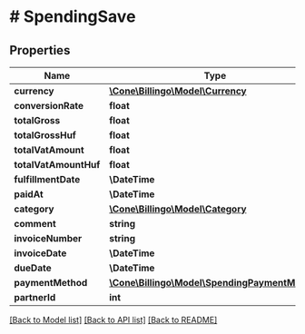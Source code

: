 # # SpendingSave

## Properties

Name | Type | Description | Notes
------------ | ------------- | ------------- | -------------
**currency** | [**\Cone\Billingo\Model\Currency**](Currency.md) |  |
**conversionRate** | **float** |  | [optional]
**totalGross** | **float** |  |
**totalGrossHuf** | **float** |  |
**totalVatAmount** | **float** |  |
**totalVatAmountHuf** | **float** |  |
**fulfillmentDate** | **\DateTime** |  |
**paidAt** | **\DateTime** |  | [optional]
**category** | [**\Cone\Billingo\Model\Category**](Category.md) |  |
**comment** | **string** |  | [optional]
**invoiceNumber** | **string** |  | [optional]
**invoiceDate** | **\DateTime** |  | [optional]
**dueDate** | **\DateTime** |  | [optional]
**paymentMethod** | [**\Cone\Billingo\Model\SpendingPaymentMethod**](SpendingPaymentMethod.md) |  |
**partnerId** | **int** |  | [optional]

[[Back to Model list]](../../README.md#models) [[Back to API list]](../../README.md#endpoints) [[Back to README]](../../README.md)
